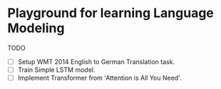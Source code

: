 # Playground for learning Language Modeling

TODO 
- [ ] Setup WMT 2014 English to German Translation task.  
- [ ] Train Simple LSTM model.
- [ ] Implement Transformer from 'Attention is All You Need'.